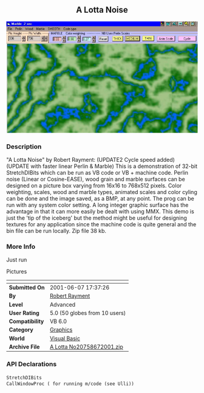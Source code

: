 ﻿<div align="center">

## A Lotta Noise

<img src="PIC20015241012353216.jpg">
</div>

### Description

"A Lotta Noise" by Robert Rayment: (UPDATE2 Cycle speed added) (UPDATE with faster linear Perlin & Marble) This is a demonstration of 32-bit StretchDIBits which can be run as VB code or VB + machine code. Perlin noise (Linear or Cosine-EASE), wood grain and marble surfaces can be designed on a picture box varying from 16x16 to 768x512 pixels. Color weighting, scales, wood and marble types, animated scales and color cyling can be done and the image saved, as a BMP, at any point. The prog can be run with any system color setting. A long integer graphic surface has the advantage in that it can more easily be dealt with using MMX. This demo is just the 'tip of the iceberg' but the method might be useful for designing textures for any application since the machine code is quite general and the bin file can be run locally. Zip file 38 kb.
 
### More Info
 
Just run

Pictures


<span>             |<span>
---                |---
**Submitted On**   |2001-06-07 17:37:26
**By**             |[Robert Rayment](https://github.com/Planet-Source-Code/PSCIndex/blob/master/ByAuthor/robert-rayment.md)
**Level**          |Advanced
**User Rating**    |5.0 (50 globes from 10 users)
**Compatibility**  |VB 6\.0
**Category**       |[Graphics](https://github.com/Planet-Source-Code/PSCIndex/blob/master/ByCategory/graphics__1-46.md)
**World**          |[Visual Basic](https://github.com/Planet-Source-Code/PSCIndex/blob/master/ByWorld/visual-basic.md)
**Archive File**   |[A Lotta No20758672001\.zip](https://github.com/Planet-Source-Code/robert-rayment-a-lotta-noise__1-23394/archive/master.zip)

### API Declarations

```
StretchDIBits
CallWindowProc ( for running m/code (see Ulli))
```





